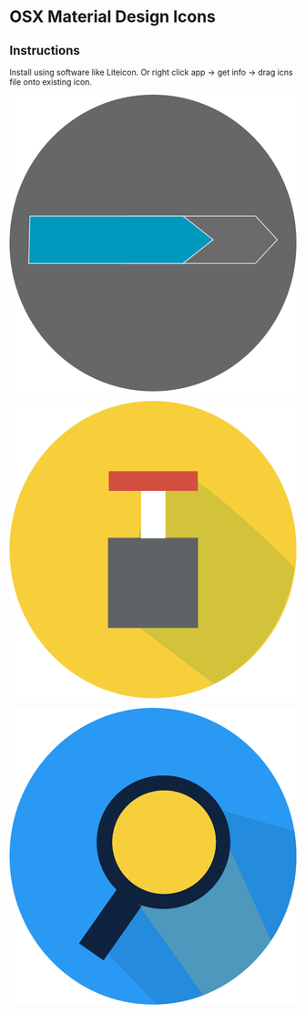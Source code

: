 # OSX Material Design Icons

## Instructions
Install using software like Liteicon. Or right click app -> get info -> drag icns file onto existing icon.

![](Terminal.png)

![](transmission.png)

![](preview.png)
